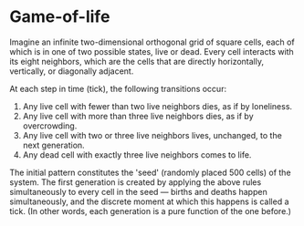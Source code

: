 # Game-of-life
Imagine an infinite two-dimensional orthogonal grid of square cells, each of which is in one of two possible states, live or dead. Every cell interacts with its eight neighbors, which are the cells that are directly horizontally, vertically, or diagonally adjacent.

At each step in time (tick), the following transitions occur:

1.	Any live cell with fewer than two live neighbors dies, as if by loneliness.
2.	Any live cell with more than three live neighbors dies, as if by overcrowding.
3.	Any live cell with two or three live neighbors lives, unchanged, to the next generation.
4.	Any dead cell with exactly three live neighbors comes to life.

The initial pattern constitutes the 'seed' (randomly placed 500 cells) of the system. The first generation is created by applying the above rules simultaneously to every cell in the seed — births and deaths happen simultaneously, and the discrete moment at which this happens is called a tick. (In other words, each generation is a pure function of the one before.)
